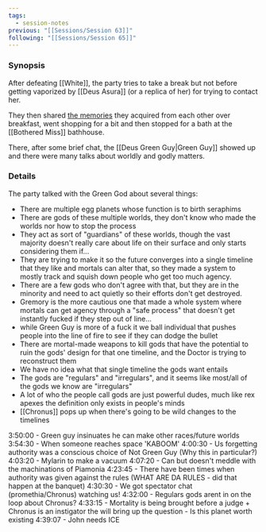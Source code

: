 ```yaml
---
tags:
  - session-notes
previous: "[[Sessions/Session 63]]"
following: "[[Sessions/Session 65]]"
---
```

### Synopsis
After defeating [[White]], the party tries to take a break but not before getting vaporized by [[Deus Asura]] (or a replica of her) for trying to contact her.

They then shared [the memories](https://docs.google.com/document/d/1D4WY_8_G1YOUBw-kyuS3Yzv67fYQ8VkylCl05uekOCI/edit?usp=sharing) they acquired from each other over breakfast, went shopping for a bit and then stopped for a bath at the [[Bothered Miss]] bathhouse.

There, after some brief chat, the [[Deus Green Guy|Green Guy]] showed up and there were many talks about worldly and godly matters.

### Details

The party talked with the Green God about several things:

- There are multiple egg planets whose function is to birth seraphims
- There are gods of these multiple worlds, they don't know who made the worlds nor how to stop the process
- They act as sort of "guardians" of these worlds, though the vast majority doesn't really care about life on their surface and only starts considering them if...
- They are trying to make it so the future converges into a single timeline that they like and mortals can alter that, so they made a system to mostly track and squish down people who get too much agency.
- There are a few gods who don't agree with that, but they are in the minority and need to act quietly so their efforts don't get destroyed.
- Gremory is the more cautious one that made a whole system where mortals can get agency through a "safe process" that doesn't get instantly fucked if they step out of line...
- while Green Guy is more of a fuck it we ball individual that pushes people into the line of fire to see if they can dodge the bullet
- There are mortal-made weapons to kill gods that have the potential to ruin the gods' design for that one timeline, and the Doctor is trying to reconstruct them
- We have no idea what that single timeline the gods want entails
- The gods are "regulars" and "irregulars", and it seems like most/all of the gods we know are "irregulars"
- A lot of who the people call gods are just powerful dudes, much like rex apexes the definition only exists in people's minds
- [[Chronus]] pops up when there's going to be wild changes to the timelines



3:50:00 - Green guy insinuates he can make other races/future worlds 
3:54:30 - When someone reaches space 'KABOOM' 
4:00:30 - Us forgetting authority was a conscious choice of Not Green Guy (Why this in particular?) 
4:03:20 - Mylarin to make a vacuum 
4:07:20 - Can but doesn't meddle with the machinations of Piamonia 
4:23:45 - There have been times when authority was given against the rules (WHAT ARE DA RULES - did that happen at the banquet) 
4:30:30 - We got spectator chat (promethia/Chronus) watching us! 
4:32:00 - Regulars gods arent in on the loop about Chronus? 
4:33:15 - Mortality is being brought before a judge + Chronus is an instigator the will bring up the question - Is this planet worth existing 
4:39:07 - John needs ICE